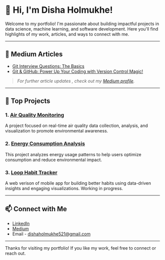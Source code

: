 # 👋 Hi, I'm Disha Holmukhe!

Welcome to my portfolio! I'm passionate about building impactful projects in data science, machine learning, and software development. Here you'll find highlights of my work, articles, and ways to connect with me.

---

## 📝 Medium Articles

- [Git Interview Questions: The Basics](https://medium.com/@Disha520/git-interview-questions-the-basics-7c1528eb9663)
- [Git & GitHub: Power Up Your Coding with Version Control Magic!](https://medium.com/@Disha520/git-github-power-up-your-coding-with-version-control-magic-9d1e2fc73ad5)

> *For further article updates , check out my [Medium profile](https://medium.com/@Disha520).*

---

## 🚀 Top Projects

### 1. [Air Quality Monitoring](https://air-quality-dashboard-kiwi-520.streamlit.app/)
A project focused on real-time air quality data collection, analysis, and visualization to promote environmental awareness.

### 2. [Energy Consumption Analysis](https://energy-consumption-dashboard-kiwi-520.streamlit.app/)
This project analyzes energy usage patterns to help users optimize consumption and reduce environmental impact.

### 3. [Loop Habit Tracker](https://github.com/yourusername/loop-habit-tracker)
A web verison of mobile app for building better habits using data-driven insights and engaging visualizations.
Working in progress.

---

## 📫 Connect with Me

- [LinkedIn](https://www.linkedin.com/in/dishaholmukhe/)
- [Medium](https://medium.com/@Disha520)
- Email - dishaholmukhe521@gmail.com

---

Thanks for visiting my portfolio! If you like my work, feel free to connect or reach out.
